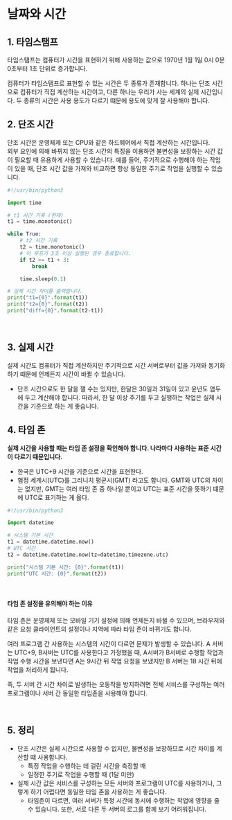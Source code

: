# 날짜와 시간

## 1. 타임스탬프

타임스탬프는 컴퓨터가 시간을 표현하기 위해 사용하는 값으로 1970년 1월 1일 0시 0분 0초부터 1초 단위로 증가합니다.  

컴퓨터가 타임스탬프로 표현할 수 있는 시간은 두 종류가 존재합니다. 하나는 단조 시간으로 컴퓨터가 직접 계산하는 시간이고, 다른 하나는 우리가 사는 세계의  실제 시간입니다. 두 종류의 시간은 사용 용도가 다르기 떄문에 용도에 맞게 잘 사용해야 합니다.  

## 2. 단조 시간

단조 시간은 운영체제 또는 CPU와 같은 하드웨어에서 직접 계산하는 시간입니다.  
외부 요인에 의해 바뀌지 않는 단조 시간의 특징을 이용하면 불변성을 보장하는 시간 값이 필요할 때 유용하게 사용할 수 있습니다. 예를 들어, 주기적으로 수행해야 하는 작업이 있을 때, 단조 시간 값을 가져와 비교하면 항상 동일한 주기로 작업을 실행할 수 있습니다.  

```python
#!/usr/bin/python3

import time

# t1 시간 기록 (현재)
t1 = time.monotonic()

while True:
    # t2 시간 기록
    t2 = time.monotonic()
    # 이 루프가 3초 이상 실행된 경우 종료합니다.
    if t2 >= t1 + 3:
        break

    time.sleep(0.1)

# 실제 시간 차이를 출력합니다.
print("t1={0}".format(t1))
print("t2={0}".format(t2))
print("diff={0}".format(t2-t1))
```
<br/>

## 3. 실제 시간

실제 시간도 컴퓨터가 직접 계산하지만 주기적으로 시간 서버로부터 값을 가져와 동기화하기 떄문에 언제든지 시간이 바뀔 수 있습니다.  

 - 단조 시간으로도 한 달을 잴 수는 있지만, 한달은 30일과 31일이 있고 윤년도 염두에 두고 계산해야 합니다. 따라서, 한 달 이상 주기를 두고 실행하는 작업은 실제 시간을 기준으로 하는 게 좋습니다.

## 4. 타임 존

__실제 시간을 사용할 때는 타임 존 설정을 확인해야 합니다. 나라마다 사용하는 표준 시간이 다르기 때문입니다.__  

 - 한국은 UTC+9 시간을 기준으로 시간을 표현한다.
 - 협정 세계시(UTC)를 그리니치 평균시(GMT) 라고도 합니다. GMT와 UTC의 차이는 없지만, GMT는 여러 타임 존 중 하나일 뿐이고 UTC는 표준 시간을 뜻하기 떄문에 UTC로 표기하는 게 옳다.

```python
#!/usr/bin/python3

import datetime

# 시스템 기본 시간
t1 = datetime.datetime.now()
# UTC 시간
t2 = datetime.datetime.now(tz=datetime.timezone.utc)

print("시스템 기본 시간: {0}".format(t1))
print("UTC 시간: {0}".format(t2))
```
<br/>

#### 타임 존 설정을 유의해야 하는 이유

타임 존은 운영체제 또는 모바일 기기 설정에 의해 언제든지 바뀔 수 있으며, 브라우저와 같은 요청 클라이언트의 설정이나 지역에 따라 타임 존이 바뀌기도 합니다.  

여러 프로그램 간 사용하는 시스템의 시간이 다르면 문제가 발생할 수 있습니다. A 서버는 UTC+9, B서버는 UTC를 사용한다고 가정했을 때, A서버가 B서버로 수행할 작업과 작업 수행 시간을 보낸다면 A는 9시간 뒤 작업 요청을 보냈지만 B 서버는 18 시간 뒤에 작업을 처리하게 됩니다.  

즉, 두 서버 간 시간 차이로 발생하는 오동작을 방지하려면 전체 서비스를 구성하는 여러 프로그램이나 서버 간 동일한 타임존을 사용해야 합니다.  

<br/>

## 5. 정리

 - 단조 시간은 실제 시간으로 사용할 수 없지만, 불변성을 보장하므로 시간 차이를 계산할 떄 사용합니다.
    - 특정 작업을 수행하는 데 걸린 시간을 측정할 때
    - 일정한 주기로 작업을 수행할 때 (1달 미만)
 - 실제 시간 값은 서비스를 구성하는 모든 서버와 프로그램이 UTC를 사용하거나, 그렇게 하기 어렵다면 동일한 타임 존을 사용하는 게 좋습니다.
    - 타임존이 다르면, 여러 서버가 특정 시간에 동시에 수행하는 작업에 영향을 줄 수 있습니다. 또한, 서로 다른 두 서버의 로그를 함께 보기 어려워집니다.



